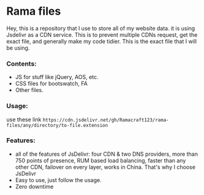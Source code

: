 # Rama files
Hey, this is a repository that I use to store all of my website data. it is using Jsdelivr as a CDN service. This is to prevent multiple CDNs request, get the exact file, and generally make my code tidier. This is the exact file that I will be using.

### Contents:
* JS for stuff like jQuery, AOS, etc.
* CSS files for bootswatch, FA
* Other files.

### Usage:
use these link `https://cdn.jsdelivr.net/gh/Ramacraft123/rama-files/any/directory/to-file.extension`

### Features:
* all of the features of JsDelivr: four CDN & two DNS providers, more than 750 points of presence, RUM based load balancing, faster than any other CDN, failover on every layer, works in China. That's why I choose JsDelivr
* Easy to use, just follow the usage.
* Zero downtime

